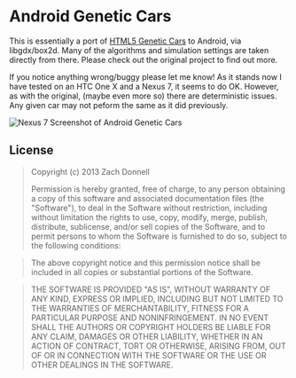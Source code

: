 Android Genetic Cars
===========
This is essentially a port of [HTML5 Genetic Cars](https://github.com/red42/HTML5_Genetic_Cars) to Android, via libgdx/box2d.  Many of the algorithms and simulation settings are taken directly from there.  Please check out the original project to find out more.

If you notice anything wrong/buggy please let me know! As it stands now I have tested on an HTC One X and a Nexus 7, it seems to do OK. However, as with the original, (maybe even more so) there are deterministic issues.  Any given car may not peform the same as it did previously.

![Nexus 7 Screenshot of Android Genetic Cars](http://i.imgur.com/3735TGM.png)

License
-----------
> Copyright (c) 2013 Zach Donnell
> 
> Permission is hereby granted, free of charge, to any person obtaining a copy
of this software and associated documentation files (the "Software"), to deal
in the Software without restriction, including without limitation the rights
to use, copy, modify, merge, publish, distribute, sublicense, and/or sell
copies of the Software, and to permit persons to whom the Software is
furnished to do so, subject to the following conditions:

> The above copyright notice and this permission notice shall be included in
all copies or substantial portions of the Software.

> THE SOFTWARE IS PROVIDED "AS IS", WITHOUT WARRANTY OF ANY KIND, EXPRESS OR
IMPLIED, INCLUDING BUT NOT LIMITED TO THE WARRANTIES OF MERCHANTABILITY,
FITNESS FOR A PARTICULAR PURPOSE AND NONINFRINGEMENT. IN NO EVENT SHALL THE
AUTHORS OR COPYRIGHT HOLDERS BE LIABLE FOR ANY CLAIM, DAMAGES OR OTHER
LIABILITY, WHETHER IN AN ACTION OF CONTRACT, TORT OR OTHERWISE, ARISING FROM,
OUT OF OR IN CONNECTION WITH THE SOFTWARE OR THE USE OR OTHER DEALINGS IN
THE SOFTWARE.


